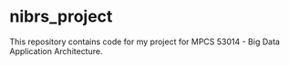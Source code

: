 # nibrs_project
This repository contains code for my project for MPCS 53014 - Big Data Application Architecture.
